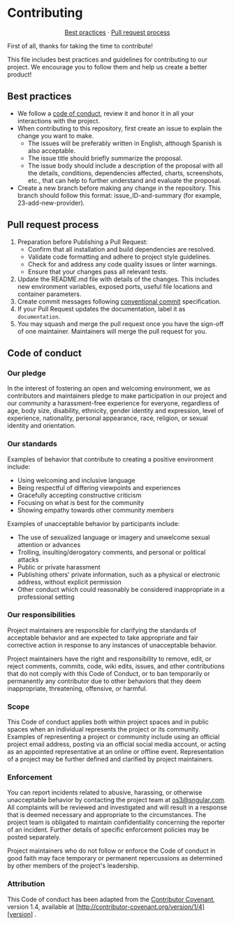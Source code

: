 # Contributing

<p align="center">
  <a href="#best-practices">Best practices</a> ·
  <a href="#pull-request-process">Pull request process</a>
</p>

First of all, thanks for taking the time to contribute!

This file includes best practices and guidelines for contributing to our
project. We encourage you to follow them and help us create a better product!

## Best practices

- We follow a [code of conduct](#code-of-conduct), review it and honor it in all
  your interactions with the project.
- When contributing to this repository, first create an issue to explain the
  change you want to make.
  - The issues will be preferably written in English, although Spanish is
    also acceptable.
  - The issue title should briefly summarize the proposal.
  - The issue body should include a description of the proposal with all the
    details, conditions, dependencies affected, charts, screenshots, etc.,
    that can help to further understand and evaluate the proposal.
- Create a new branch before making any change in the repository. This branch
  should follow this format: issue_ID-and-summary (for example,
  23-add-new-provider).

## Pull request process

1. Preparation before Publishing a Pull Request:
   - Confirm that all installation and build dependencies are resolved.
   - Validate code formatting and adhere to project style guidelines.
   - Check for and address any code quality issues or linter warnings.
   - Ensure that your changes pass all relevant tests.
1. Update the README.md file with details of the changes. This includes new
   environment variables, exposed ports, useful file locations and container
   parameters.
1. Create commit messages following [conventional commit](https://conventionalcommits.org) specification.
1. If your Pull Request updates the documentation, label it as `documentation`.
1. You may squash and merge the pull request once you have the sign-off of one
   maintainer. Maintainers will merge the pull request for you.

## Code of conduct

### Our pledge

In the interest of fostering an open and welcoming environment, we as
contributors and maintainers pledge to make participation in our project and our
community a harassment-free experience for everyone, regardless of age, body
size, disability, ethnicity, gender identity and expression, level of
experience, nationality, personal appearance, race, religion, or sexual identity
and orientation.

### Our standards

Examples of behavior that contribute to creating a positive environment include:

- Using welcoming and inclusive language
- Being respectful of differing viewpoints and experiences
- Gracefully accepting constructive criticism
- Focusing on what is best for the community
- Showing empathy towards other community members

Examples of unacceptable behavior by participants include:

- The use of sexualized language or imagery and unwelcome sexual attention or
  advances
- Trolling, insulting/derogatory comments, and personal or political attacks
- Public or private harassment
- Publishing others' private information, such as a physical or electronic
  address, without explicit permission
- Other conduct which could reasonably be considered inappropriate in a
  professional setting

### Our responsibilities

Project maintainers are responsible for clarifying the standards of acceptable
behavior and are expected to take appropriate and fair corrective action in
response to any instances of unacceptable behavior.

Project maintainers have the right and responsibility to remove, edit, or reject
comments, commits, code, wiki edits, issues, and other contributions that do not
comply with this Code of Conduct, or to ban temporarily or permanently any
contributor due to other behaviors that they deem inappropriate, threatening,
offensive, or harmful.

### Scope

This Code of conduct applies both within project spaces and in public spaces
when an individual represents the project or its community. Examples of
representing a project or community include using an official project email
address, posting via an official social media account, or acting as an appointed
representative at an online or offline event. Representation of a project may be
further defined and clarified by project maintainers.

### Enforcement

You can report incidents related to abusive, harassing, or otherwise
unacceptable behavior by contacting the project team
at [os3@sngular.com](mailto:os3@sngular.com). All complaints will be reviewed and
investigated and will result in a response that is deemed necessary and
appropriate to the circumstances. The project team is obligated to maintain
confidentiality concerning the reporter of an incident. Further details of
specific enforcement policies may be posted separately.

Project maintainers who do not follow or enforce the Code of conduct in good
faith may face temporary or permanent repercussions as determined by other
members of the project's leadership.

### Attribution

This Code of conduct has been adapted from the [Contributor Covenant][homepage],
version 1.4, available at [http://contributor-covenant.org/version/1/4][version]
.

[homepage]: http://contributor-covenant.org
[version]: http://contributor-covenant.org/version/1/4/
